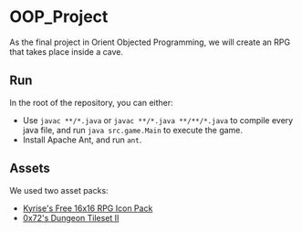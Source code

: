 # OOP_Project
As the final project in Orient Objected Programming, we will create an RPG that takes place inside a cave.

## Run
In the root of the repository, you can either:
 - Use `javac **/*.java` or `javac **/*.java **/**/*.java` to compile every java file, and run `java src.game.Main` to execute the game.
 - Install Apache Ant, and run `ant`.

## Assets
We used two asset packs:
 - [Kyrise's Free 16x16 RPG Icon Pack](https://kyrise.itch.io/kyrises-free-16x16-rpg-icon-pack)
 - [0x72's Dungeon Tileset II](https://0x72.itch.io/dungeontileset-ii)
